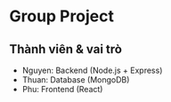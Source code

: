 # Group Project

## Thành viên & vai trò
- Nguyen: Backend (Node.js + Express)
- Thuan: Database (MongoDB)
- Phu: Frontend (React)
